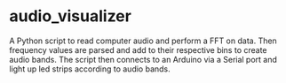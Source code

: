 # audio_visualizer

A Python script to read computer audio and perform a FFT on data. Then frequency values are parsed and
add to their respective bins to create audio bands. The script then connects to an Arduino via a
Serial port and light up led strips according to audio bands. 
